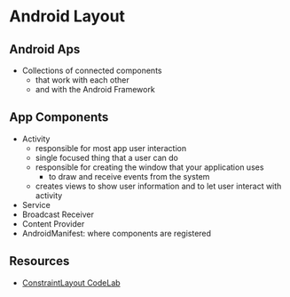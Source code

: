 # Android Layout

## Android Aps

- Collections of connected components
  - that work with each other
  - and with the Android Framework

## App Components

- Activity
  - responsible for most app user interaction
  - single focused thing that a user can do
  - responsible for creating the window that your application uses
    - to draw and receive events from the system
  - creates views to show user information and to let user interact with activity
- Service
- Broadcast Receiver
- Content Provider
- AndroidManifest: where components are registered

## Resources

- [ConstraintLayout CodeLab](https://developer.android.com/codelabs/constraint-layout#0)

